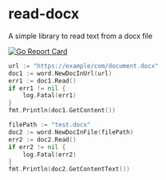# read-docx
A simple library to read text from a docx file

[![Go Report Card](https://goreportcard.com/badge/github.com/opencontrol/doc-template)](https://goreportcard.com/report/github.com/opencontrol/doc-template)

```go
url := "https://example/com/document.docx"
doc1 := word.NewDocInUrl(url)
err1 := doc1.Read()
if err1 != nil {
	log.Fatal(err1)
}
fmt.Println(doc1.GetContent())

filePath := "test.docx"
doc2 := word.NewDocInFile(filePath)
err2 := doc2.Read()
if err2 != nil {
	log.Fatal(err2)
}
fmt.Println(doc2.GetContentText())
```
